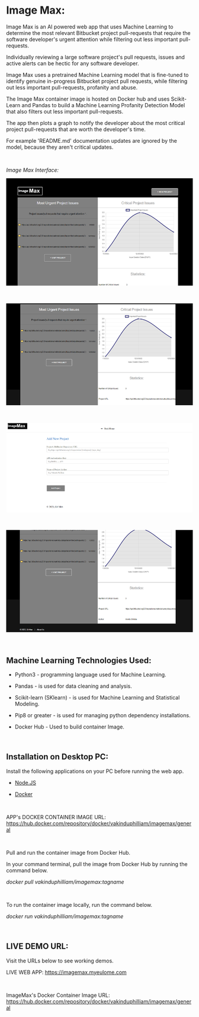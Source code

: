 
# Image Max:

Image Max is an AI powered web app that uses Machine Learning to determine the most relevant Bitbucket project pull-requests that require the software developer's  urgent attention while filtering out less important pull-requests. 

Individually reviewing a large software project's pull requests, issues and active alerts can be hectic for any software developer. 

Image Max uses a pretrained Machine Learning model that is fine-tuned to identify genuine in-progress Bitbucket project pull requests, while filtering out less important pull-requests, profanity and abuse. 

The Image Max container image is hosted on Docker hub and uses Scikit-Learn and Pandas to build a Machine Learning Profanity Detection Model that also filters out less important pull-requests. 

The app then plots a graph to notify the developer about the most critical project pull-requests that are worth the developer's time. 

For example 'README.md' documentation updates are ignored by the model, because they aren't critical updates.

<br/>

_Image Max Interface:_

![Imagemax of Work Interface 1](/docs/ui1.png)

</br>

![Imagemax of Work Interface 2](/docs/ui2.png)

</br>

![Imagemax of Work Interface 3](/docs/ui3.png)

</br>

![Imagemax of Work Interface 4](/docs/ui4.png)

</br>

## Machine Learning Technologies Used:

- Python3 - programming language used for Machine Learning.

- Pandas - is used for data cleaning and analysis.

- Scikit-learn (SKlearn) - is used for Machine Learning and Statistical Modeling.

- Pip8 or greater - is used for managing python dependency installations.

- Docker Hub - Used to build container Image.

<br/>

## Installation on Desktop PC:

Install the following applications on your PC before running the web app.

- [Node.JS](https://nodejs.org/en/download/current/)

- [Docker](https://docs.docker.com/get-docker/)

</br>

APP's DOCKER CONTAINER IMAGE URL: https://hub.docker.com/repository/docker/vakinduphilliam/imagemax/general

</br>

Pull and run the container image from Docker Hub.

In your command terminal, pull the image from Docker Hub by running the command below.

_docker pull vakinduphilliam/imagemax:tagname_

</br>

To run the container image locally, run the command below.

_docker run vakinduphilliam/imagemax:tagname_

</br>

## LIVE DEMO URL:

Visit the URLs below to see working demos.

LIVE WEB APP: https://imagemax.myeulome.com

</br>

ImageMax's Docker Container Image URL: https://hub.docker.com/repository/docker/vakinduphilliam/imagemax/general

